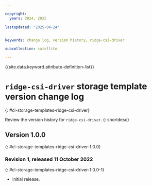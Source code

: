 ```yaml
---

copyright:
  years: 2024, 2025

lastupdated: "2025-04-24"


keywords: change log, version history, ridge-csi-driver

subcollection: satellite

---
```


{{site.data.keyword.attribute-definition-list}}

<!-- The content in this topic is auto-generated except for reuse-snippets indicated with {[ ]}. -->


# `ridge-csi-driver` storage template version change log
{: #cl-storage-templates-ridge-csi-driver}

Review the version history for `ridge-csi-driver`.
{: shortdesc}



## Version 1.0.0
{: #cl-storage-templates-ridge-csi-driver-1.0.0}


### Revision 1, released 11 October 2022
{: #cl-storage-templates-ridge-csi-driver-1.0.0-1}

- Initial release.

